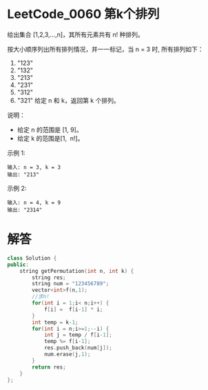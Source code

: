 # LeetCode_0060 第k个排列

给出集合 [1,2,3,…,n]，其所有元素共有 n! 种排列。

按大小顺序列出所有排列情况，并一一标记，当 n = 3 时, 所有排列如下：

1. "123"
2. "132"
3. "213"
4. "231"
5. "312"
6. "321"
给定 n 和 k，返回第 k 个排列。

说明：

* 给定 n 的范围是 [1, 9]。
* 给定 k 的范围是[1,  n!]。

示例 1:
```
输入: n = 3, k = 3
输出: "213"
```
示例 2:
```
输入: n = 4, k = 9
输出: "2314"
```


# 解答
```C++
class Solution {
public:
    string getPermutation(int n, int k) {
        string res;
        string num = "123456789";
        vector<int>f(n,1);
        //求n!
        for(int i = 1;i< n;i++) {
            f[i] =  f[i-1] * i;
        }
        int temp = k-1;
        for(int i = n;i>=1;--i) {
            int j = temp / f[i-1];
            temp %= f[i-1];
            res.push_back(num[j]);
            num.erase(j,1);
        }
        return res;
    }
};
```